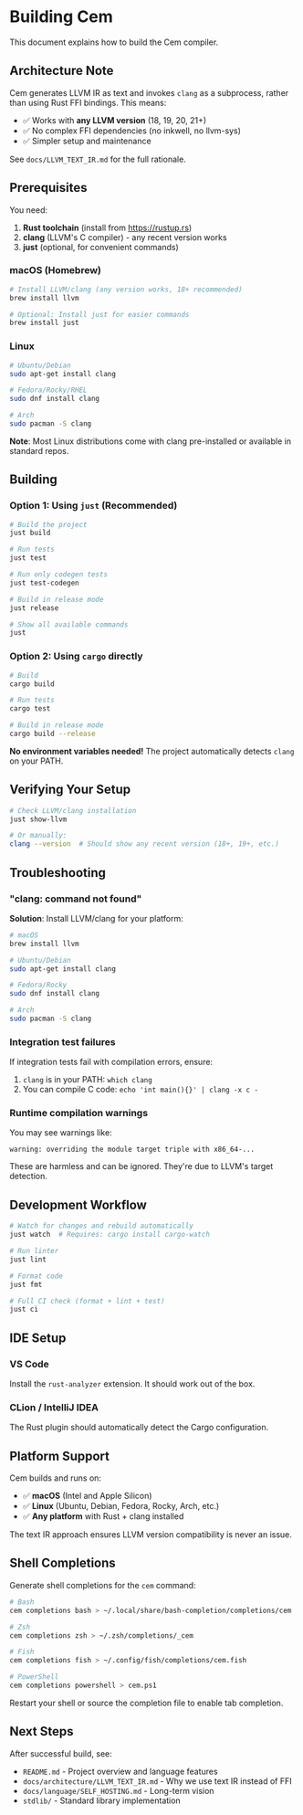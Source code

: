 # Building Cem

This document explains how to build the Cem compiler.

## Architecture Note

Cem generates LLVM IR as text and invokes `clang` as a subprocess, rather than using Rust FFI bindings. This means:
- ✅ Works with **any LLVM version** (18, 19, 20, 21+)
- ✅ No complex FFI dependencies (no inkwell, no llvm-sys)
- ✅ Simpler setup and maintenance

See `docs/LLVM_TEXT_IR.md` for the full rationale.

## Prerequisites

You need:
1. **Rust toolchain** (install from https://rustup.rs)
2. **clang** (LLVM's C compiler) - any recent version works
3. **just** (optional, for convenient commands)

### macOS (Homebrew)

```bash
# Install LLVM/clang (any version works, 18+ recommended)
brew install llvm

# Optional: Install just for easier commands
brew install just
```

### Linux

```bash
# Ubuntu/Debian
sudo apt-get install clang

# Fedora/Rocky/RHEL
sudo dnf install clang

# Arch
sudo pacman -S clang
```

**Note**: Most Linux distributions come with clang pre-installed or available in standard repos.

## Building

### Option 1: Using `just` (Recommended)

```bash
# Build the project
just build

# Run tests
just test

# Run only codegen tests
just test-codegen

# Build in release mode
just release

# Show all available commands
just
```

### Option 2: Using `cargo` directly

```bash
# Build
cargo build

# Run tests
cargo test

# Build in release mode
cargo build --release
```

**No environment variables needed!** The project automatically detects `clang` on your PATH.

## Verifying Your Setup

```bash
# Check LLVM/clang installation
just show-llvm

# Or manually:
clang --version  # Should show any recent version (18+, 19+, etc.)
```

## Troubleshooting

### "clang: command not found"

**Solution**: Install LLVM/clang for your platform:

```bash
# macOS
brew install llvm

# Ubuntu/Debian
sudo apt-get install clang

# Fedora/Rocky
sudo dnf install clang

# Arch
sudo pacman -S clang
```

### Integration test failures

If integration tests fail with compilation errors, ensure:
1. `clang` is in your PATH: `which clang`
2. You can compile C code: `echo 'int main(){}' | clang -x c -`

### Runtime compilation warnings

You may see warnings like:
```
warning: overriding the module target triple with x86_64-...
```

These are harmless and can be ignored. They're due to LLVM's target detection.

## Development Workflow

```bash
# Watch for changes and rebuild automatically
just watch  # Requires: cargo install cargo-watch

# Run linter
just lint

# Format code
just fmt

# Full CI check (format + lint + test)
just ci
```

## IDE Setup

### VS Code

Install the `rust-analyzer` extension. It should work out of the box.

### CLion / IntelliJ IDEA

The Rust plugin should automatically detect the Cargo configuration.

## Platform Support

Cem builds and runs on:
- ✅ **macOS** (Intel and Apple Silicon)
- ✅ **Linux** (Ubuntu, Debian, Fedora, Rocky, Arch, etc.)
- ✅ **Any platform** with Rust + clang installed

The text IR approach ensures LLVM version compatibility is never an issue.

## Shell Completions

Generate shell completions for the `cem` command:

```bash
# Bash
cem completions bash > ~/.local/share/bash-completion/completions/cem

# Zsh
cem completions zsh > ~/.zsh/completions/_cem

# Fish
cem completions fish > ~/.config/fish/completions/cem.fish

# PowerShell
cem completions powershell > cem.ps1
```

Restart your shell or source the completion file to enable tab completion.

## Next Steps

After successful build, see:
- `README.md` - Project overview and language features
- `docs/architecture/LLVM_TEXT_IR.md` - Why we use text IR instead of FFI
- `docs/language/SELF_HOSTING.md` - Long-term vision
- `stdlib/` - Standard library implementation
